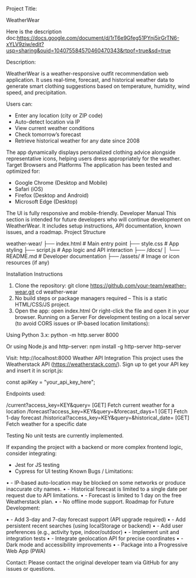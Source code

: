 Project Title:

WeatherWear

Here is the description doc:https://docs.google.com/document/d/1rT6e9Gfeg51PYnj5irGrTN6-xYLV9ziw/edit?usp=sharing&ouid=104075584570460470343&rtpof=true&sd=true

Description:

WeatherWear is a weather-responsive outfit recommendation web application. It uses real-time, forecast, and historical weather data to generate smart clothing suggestions based on temperature, humidity, wind speed, and precipitation.


Users can:
- Enter any location (city or ZIP code)
- Auto-detect location via IP
- View current weather conditions
- Check tomorrow’s forecast
- Retrieve historical weather for any date since 2008

The app dynamically displays personalized clothing advice alongside representative icons, helping users dress appropriately for the weather.
Target Browsers and Platforms
The application has been tested and optimized for:
- Google Chrome (Desktop and Mobile)
- Safari (iOS)
- Firefox (Desktop and Android)
- Microsoft Edge (Desktop)

The UI is fully responsive and mobile-friendly.
Developer Manual
This section is intended for future developers who will continue development on WeatherWear. It includes setup instructions, API documentation, known issues, and a roadmap.
Project Structure

weather-wear/
├── index.html           # Main entry point
├── style.css            # App styling
├── script.js            # App logic and API interaction
├── /docs/
│   └── README.md        # Developer documentation
├── /assets/             # Image or icon resources (if any)

Installation Instructions
1. Clone the repository:
   git clone https://github.com/your-team/weather-wear.git
   cd weather-wear
2. No build steps or package managers required – This is a static HTML/CSS/JS project.
3. Open the app:
   open index.html
   Or right-click the file and open it in your browser.
Running on a Server
For development testing on a local server (to avoid CORS issues or IP-based location limitations):

Using Python 3.x:
   python -m http.server 8000

Or using Node.js and http-server:
   npm install -g http-server
   http-server

Visit: http://localhost:8000
Weather API Integration
This project uses the Weatherstack API (https://weatherstack.com/). Sign up to get your API key and insert it in script.js:

const apiKey = "your_api_key_here";

Endpoints used:

/current?access_key=KEY&query=       [GET] Fetch current weather for a location
/forecast?access_key=KEY&query=&forecast_days=1   [GET] Fetch 1-day forecast
/historical?access_key=KEY&query=&historical_date=   [GET] Fetch weather for a specific date

Testing
No unit tests are currently implemented.

If expanding the project with a backend or more complex frontend logic, consider integrating:
- Jest for JS testing
- Cypress for UI testing
Known Bugs / Limitations:

•	- IP-based auto-location may be blocked on some networks or produce inaccurate city names.
•	- Historical forecast is limited to a single date per request due to API limitations.
•	- Forecast is limited to 1 day on the free Weatherstack plan.
•	- No offline mode support.
Roadmap for Future Development:

•	- Add 3-day and 7-day forecast support (API upgrade required)
•	- Add persistent recent searches (using localStorage or backend)
•	- Add user preferences (e.g., activity type, indoor/outdoor)
•	- Implement unit and integration tests
•	- Integrate geolocation API for precise coordinates
•	- Dark mode and accessibility improvements
•	- Package into a Progressive Web App (PWA)

Contact:
Please contact the original developer team via GitHub for any issues or questions.
